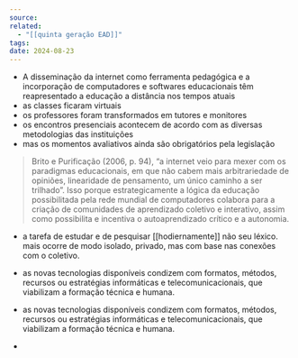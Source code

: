 ```yaml
---
source: 
related:
  - "[[quinta geração EAD]]"
tags: 
date: 2024-08-23
---
```

- A disseminação da internet como ferramenta pedagógica e a incorporação de computadores e softwares educacionais têm reapresentado a educação a distância nos tempos atuais
-  as classes ficaram virtuais
- os professores foram transformados em tutores e monitores
-  os encontros presenciais acontecem de acordo com as diversas metodologias das instituições
-  mas os momentos avaliativos ainda são obrigatórios pela legislação

>Brito e Purificação (2006, p. 94), “a internet veio para mexer com os paradigmas educacionais, em que não cabem mais arbitrariedade de opiniões, linearidade de pensamento, um único caminho a ser trilhado”. Isso porque estrategicamente a lógica da educação possibilitada pela rede mundial de computadores colabora para a criação de comunidades de aprendizado coletivo e interativo, assim como possibilita e incentiva o autoaprendizado crítico e a autonomia.

 - a tarefa de estudar e de pesquisar [[hodiernamente]] não seu léxico. mais ocorre de modo isolado, privado, mas com base nas conexões com o coletivo.

-  as novas tecnologias disponíveis condizem com formatos, métodos, recursos ou estratégias informáticas e telecomunicacionais, que viabilizam a formação técnica e humana. 
-  as novas tecnologias disponíveis condizem com formatos, métodos, recursos ou estratégias informáticas e telecomunicacionais, que viabilizam a formação técnica e humana. 
- 